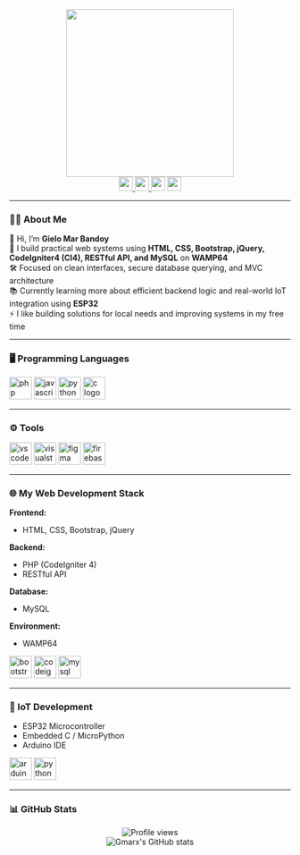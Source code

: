 <div align="center">
  <img src="https://media1.tenor.com/m/zDOy2jD9rPsAAAAC/yato-anime.gif" height="300" />
</div>

<div align="center">
  <a href="https://www.linkedin.com/in/gielo-mar-bandoy-b19460339" target="_blank">
    <img src="https://img.shields.io/static/v1?message=LinkedIn&logo=linkedin&label=&color=0077B5&logoColor=white&style=for-the-badge" height="25" />
  </a>
  <a href="https://www.facebook.com/gielomar.bandoy.94" target="_blank">
    <img src="https://img.shields.io/static/v1?message=Facebook&logo=facebook&label=&color=1877F2&logoColor=white&style=for-the-badge" height="25" />
  </a>
  <img src="https://img.shields.io/static/v1?message=Discord&logo=discord&label=&color=7289DA&logoColor=white&style=for-the-badge" height="25" />
  <a href="mailto:gmarbandoy@gmail.com" target="_blank">
    <img src="https://img.shields.io/static/v1?message=Gmail&logo=gmail&label=&color=D14836&logoColor=white&style=for-the-badge" height="25" />
  </a>
</div>

---

### 👨‍💻 About Me

👋 Hi, I’m **Gielo Mar Bandoy**  
🔧 I build practical web systems using **HTML, CSS, Bootstrap, jQuery, CodeIgniter4 (CI4), RESTful API, and MySQL** on **WAMP64**  
🛠️ Focused on clean interfaces, secure database querying, and MVC architecture  
📚 Currently learning more about efficient backend logic and real-world IoT integration using **ESP32**  
⚡ I like building solutions for local needs and improving systems in my free time  

---

### 🖥️ Programming Languages

<p align="left">
  <img src="https://cdn.jsdelivr.net/gh/devicons/devicon/icons/php/php-original.svg" height="40" alt="php logo" />
  <img src="https://cdn.jsdelivr.net/gh/devicons/devicon/icons/javascript/javascript-original.svg" height="40" alt="javascript logo" />
  <img src="https://cdn.jsdelivr.net/gh/devicons/devicon/icons/python/python-original.svg" height="40" alt="python logo" />
  <img src="https://cdn.jsdelivr.net/gh/devicons/devicon/icons/c/c-original.svg" height="40" alt="c logo" />
</p>

---

### ⚙️ Tools

<p align="left">
  <img src="https://cdn.jsdelivr.net/gh/devicons/devicon/icons/vscode/vscode-original.svg" height="40" alt="vscode logo" />
  <img src="https://cdn.jsdelivr.net/gh/devicons/devicon/icons/visualstudio/visualstudio-plain.svg" height="40" alt="visualstudio logo" />
  <img src="https://cdn.jsdelivr.net/gh/devicons/devicon/icons/figma/figma-original.svg" height="40" alt="figma logo" />
  <img src="https://cdn.jsdelivr.net/gh/devicons/devicon/icons/firebase/firebase-plain.svg" height="40" alt="firebase logo" />
</p>

---

### 🌐 My Web Development Stack

**Frontend:**  
- HTML, CSS, Bootstrap, jQuery  

**Backend:**  
- PHP (CodeIgniter 4)  
- RESTful API  

**Database:**  
- MySQL  

**Environment:**  
- WAMP64  

<p align="left">
  <img src="https://cdn.jsdelivr.net/gh/devicons/devicon/icons/bootstrap/bootstrap-original.svg" height="40" alt="bootstrap logo" />
  <img src="https://cdn.jsdelivr.net/gh/devicons/devicon/icons/codeigniter/codeigniter-plain.svg" height="40" alt="codeigniter logo" />
  <img src="https://cdn.jsdelivr.net/gh/devicons/devicon/icons/mysql/mysql-original.svg" height="40" alt="mysql logo" />
</p>

---

### 🤖 IoT Development

- ESP32 Microcontroller  
- Embedded C / MicroPython  
- Arduino IDE  

<p align="left">
  <img src="https://cdn.jsdelivr.net/gh/devicons/devicon/icons/arduino/arduino-original.svg" height="40" alt="arduino logo" />
  <img src="https://cdn.jsdelivr.net/gh/devicons/devicon/icons/python/python-original.svg" height="40" alt="python logo" />
</p>

---

### 📊 GitHub Stats

<div align="center">
  
  ![Profile views](https://komarev.com/ghpvc/?username=Gmarxdev&color=blue)  
  ![Gmarx's GitHub stats](https://github-readme-stats.vercel.app/api?username=Gmarxdev&show_icons=true&theme=tokyonight)

</div>
